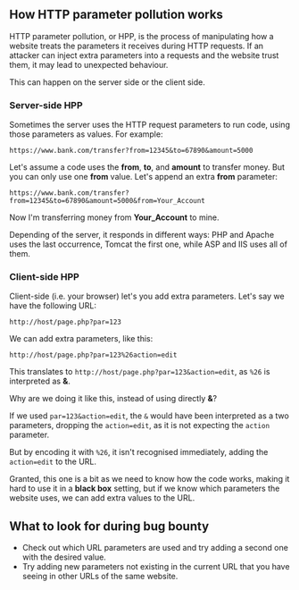 ## How HTTP parameter pollution works

HTTP parameter pollution, or HPP, is the process of manipulating how a website treats the parameters it receives during HTTP requests. If an attacker can inject extra parameters into a requests and the website trust them, it may lead to unexpected behaviour.

This can happen on the server side or the client side.

### Server-side HPP

Sometimes the server uses the HTTP request parameters to run code, using those parameters as values. For example:

``https://www.bank.com/transfer?from=12345&to=67890&amount=5000``

Let's assume a code uses the **from**, **to**, and **amount** to transfer money. But you can only use one **from** value. Let's append an extra **from** parameter:

``https://www.bank.com/transfer?from=12345&to=67890&amount=5000&from=Your_Account``

Now I'm transferring money from **Your_Account** to mine.

Depending of the server, it responds in different ways: PHP and Apache uses the last occurrence, Tomcat the first one, while ASP and IIS uses all of them.

### Client-side HPP

Client-side (i.e. your browser) let's you add extra parameters. Let's say we have the following URL:

``http://host/page.php?par=123``

We can add extra parameters, like this:

``http://host/page.php?par=123%26action=edit``

This translates to ``http://host/page.php?par=123&action=edit``, as ``%26`` is interpreted as **&**.

Why are we doing it like this, instead of using directly **&**?

If we used ``par=123&action=edit``, the ``&`` would have been interpreted as a two parameters, dropping the ``action=edit``, as it is not expecting the ``action`` parameter.

But by encoding it with ``%26``, it isn't recognised immediately, adding the ``action=edit`` to the URL.

Granted, this one is a bit as we need to know how the code works, making it hard to use it in a **black box** setting, but if we know which parameters the website uses, we can add extra values to the URL.

## What to look for during bug bounty

* Check out which URL parameters are used and try adding a second one with the desired value.
* Try adding new parameters not existing in the current URL that you have seeing in other URLs of the same website.